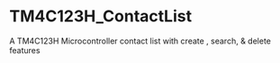 # TM4C123H_ContactList

A TM4C123H Microcontroller contact list with create , search, & delete features
